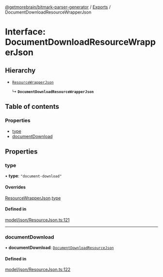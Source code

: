 [@getmorebrain/bitmark-parser-generator](../API.md) / [Exports](../modules.md) / DocumentDownloadResourceWrapperJson

# Interface: DocumentDownloadResourceWrapperJson

## Hierarchy

- [`ResourceWrapperJson`](ResourceWrapperJson.md)

  ↳ **`DocumentDownloadResourceWrapperJson`**

## Table of contents

### Properties

- [type](DocumentDownloadResourceWrapperJson.md#type)
- [documentDownload](DocumentDownloadResourceWrapperJson.md#documentDownload)

## Properties

### type

• **type**: ``"document-download"``

#### Overrides

[ResourceWrapperJson](ResourceWrapperJson.md).[type](ResourceWrapperJson.md#type)

#### Defined in

[model/json/ResourceJson.ts:121](https://github.com/getMoreBrain/bitmark-parser-generator/blob/9ddf9e2/src/model/json/ResourceJson.ts#L121)

___

### documentDownload

• **documentDownload**: [`DocumentDownloadResourceJson`](DocumentDownloadResourceJson.md)

#### Defined in

[model/json/ResourceJson.ts:122](https://github.com/getMoreBrain/bitmark-parser-generator/blob/9ddf9e2/src/model/json/ResourceJson.ts#L122)
